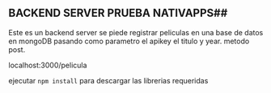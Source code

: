 
##  BACKEND SERVER PRUEBA NATIVAPPS##

Este es un backend server se piede registrar peliculas en una base de datos en mongoDB pasando como parametro el apikey el titulo y year.  metodo post.

localhost:3000/pelicula





ejecutar ```npm install``` para descargar las librerias requeridas
